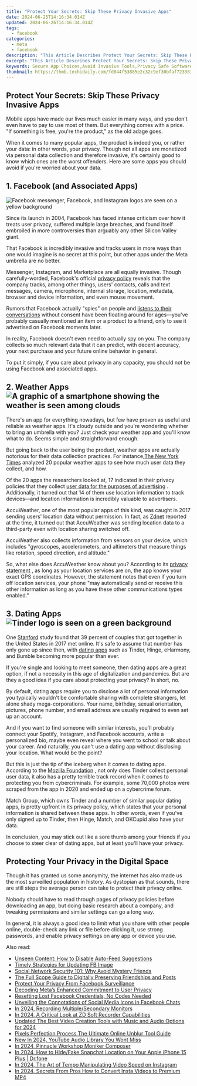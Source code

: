 ```yaml
---
title: "Protect Your Secrets: Skip These Privacy Invasive Apps"
date: 2024-06-25T14:16:34.014Z
updated: 2024-06-26T14:16:34.014Z
tags:
  - facebook
categories:
  - meta
  - facebook
description: "This Article Describes Protect Your Secrets: Skip These Privacy Invasive Apps"
excerpt: "This Article Describes Protect Your Secrets: Skip These Privacy Invasive Apps"
keywords: Secure App Choices,Avoid Invasive Tools,Privacy Safe Software,Protect Data Apps,No Spyware Tools,Secure Privacy Practices,Steer Clear of Leaks
thumbnail: https://thmb.techidaily.com/fd844f53885e2c32c9ef30bfaf7233832cc28d58125ca084d49daf8878117921.png
---
```


## Protect Your Secrets: Skip These Privacy Invasive Apps

 Mobile apps have made our lives much easier in many ways, and you don't even have to pay to use most of them. But everything comes with a price. "If something is free, you're the product," as the old adage goes.

 When it comes to many popular apps, the product is indeed you, or rather your data: in other words, your privacy. Though not all apps are monetized via personal data collection and therefore invasive, it's certainly good to know which ones are the worst offenders. Here are some apps you should avoid if you're worried about your data.

## 1\. Facebook (and Associated Apps)

![Facebook messenger, Facebook, and Instagram logos are seen on a yellow background](https://static1.makeuseofimages.com/wordpress/wp-content/uploads/2022/07/Facebook-messenger-facebook-instagram.jpg)

 Since its launch in 2004, Facebook has faced intense criticism over how it treats user privacy, suffered multiple large breaches, and found itself embroiled in more controversies than arguably any other Silicon Valley giant.

 That Facebook is incredibly invasive and tracks users in more ways than one would imagine is no secret at this point, but other apps under the Meta umbrella are no better.

 Messenger, Instagram, and Marketplace are all equally invasive. Though carefully-worded, Facebook's official [privacy policy](https://www.facebook.com/privacy/policy) reveals that the company tracks, among other things, users' contacts, calls and text messages, camera, microphone, internal storage, location, metadata, browser and device information, and even mouse movement.

 Rumors that Facebook actually "spies" on people and [listens to their conversations](https://www.makeuseof.com/tag/your-smartphone-listening-or-coincidence/) without consent have been floating around for ages—you've probably casually mentioned an item or a product to a friend, only to see it advertised on Facebook moments later.

 In reality, Facebook doesn't even need to actually spy on you. The company collects so much relevant data that it can predict, with decent accuracy, your next purchase and your future online behavior in general.

 To put it simply, if you care about privacy in any capacity, you should not be using Facebook and associated apps.

## 2\. Weather Apps ![A graphic of a smartphone showing the weather is seen among clouds](https://static1.makeuseofimages.com/wordpress/wp-content/uploads/2022/07/weather-apps-privacy.jpg)

 There's an app for everything nowadays, but few have proven as useful and reliable as weather apps. It's cloudy outside and you're wondering whether to bring an umbrella with you? Just check your weather app and you'll know what to do. Seems simple and straightforward enough.

 But going back to the user being the product, weather apps are actually notorious for their data collection practices. For instance,[The New York Times](https://www.nytimes.com/wirecutter/blog/how-iphone-apps-track-you/) analyzed 20 popular weather apps to see how much user data they collect, and how.

 Of the 20 apps the researchers looked at, 17 indicated in their privacy policies that they collect [user data for the purposes of advertising](https://www.makeuseof.com/keep-advertisers-from-stealing-data/) . Additionally, it turned out that 14 of them use location information to track devices—and location information is incredibly valuable to advertisers.

 AccuWeather, one of the most popular apps of this kind, was caught in 2017 sending users' location data without permission. In fact, as [Zdnet](https://www.zdnet.com/article/accuweather-caught-sending-geo-location-data-even-when-denied-access/) reported at the time, it turned out that AccuWeather was sending location data to a third-party even with location sharing switched off.

 AccuWeather also collects information from sensors on your device, which includes "gyroscopes, accelerometers, and altimeters that measure things like rotation, speed direction, and altitude."

 So, what else does AccuWeather know about you? According to its [privacy statement](https://www.accuweather.com/en/privacy#:~:text=ACCUWEATHER%20SITES%2C%20AND%20THE%20PRODUCTS,under%2018%20years%20of%20age.) , as long as your location services are on, the app knows your exact GPS coordinates. However, the statement notes that even if you turn off location services, your phone "may automatically send or receive this other information as long as you have these other communications types enabled."

## 3\. Dating Apps ![Tinder logo is seen on a green background](https://static1.makeuseofimages.com/wordpress/wp-content/uploads/2022/07/dating-apps-privacy.jpg)

 One [Stanford](https://web.stanford.edu/~mrosenfe/Rosenfeld%5Fet%5Fal%5FDisintermediating%5FFriends.pdf) study found that 39 percent of couples that got together in the United States in 2017 met online. It's safe to assume that number has only gone up since then, with [dating apps](https://www.makeuseof.com/tag/tired-of-tinder-seven-free-alternative-dating-apps/) such as Tinder, Hinge, eHarmony, and Bumble becoming more popular than ever.

 If you're single and looking to meet someone, then dating apps are a great option, if not a necessity in this age of digitalization and pandemics. But are they a good idea if you care about protecting your privacy? In short, no.

 By default, dating apps require you to disclose a lot of personal information you typically wouldn't be comfortable sharing with complete strangers, let alone shady mega-corporations. Your name, birthday, sexual orientation, pictures, phone number, and email address are usually required to even set up an account.

 And if you want to find someone with similar interests, you'll probably connect your Spotify, Instagram, and Facebook accounts, write a personalized bio, maybe even reveal where you went to school or talk about your career. And naturally, you can't use a dating app without disclosing your location. What would be the point?

 But this is just the tip of the iceberg when it comes to dating apps. According to the [Mozilla Foundation](https://foundation.mozilla.org/en/privacynotincluded/tinder/) , not only does Tinder collect personal user data, it also has a pretty terrible track record when it comes to protecting you from cybercriminals. For example, some 70,000 photos were scraped from the app in 2020 and ended up on a cybercrime forum.

 Match Group, which owns Tinder and a number of similar popular dating apps, is pretty upfront in its privacy policy, which states that your personal information is shared between these apps. In other words, even if you've only signed up to Tinder, then Hinge, Match, and OKCupid also have your data.

 In conclusion, you may stick out like a sore thumb among your friends if you choose to steer clear of dating apps, but at least you'll have your privacy.

## Protecting Your Privacy in the Digital Space

 Though it has granted us some anonymity, the internet has also made us the most surveilled population in history. As dystopian as that sounds, there are still steps the average person can take to protect their privacy online.

 Nobody should have to read through pages of privacy policies before downloading an app, but doing basic research about a company, and tweaking permissions and similar settings can go a long way.

 In general, it is always a good idea to limit what you share with other people online, double-check any link or file before clicking it, use strong passwords, and enable privacy settings on any app or device you use.


<ins class="adsbygoogle"
     style="display:block"
     data-ad-format="autorelaxed"
     data-ad-client="ca-pub-7571918770474297"
     data-ad-slot="1223367746"></ins>



<ins class="adsbygoogle"
     style="display:block"
     data-ad-client="ca-pub-7571918770474297"
     data-ad-slot="8358498916"
     data-ad-format="auto"
     data-full-width-responsive="true"></ins>

<span class="atpl-alsoreadstyle">Also read:</span>
<div><ul>
<li><a href="https://facebook.techidaily.com/unseen-content-how-to-disable-auto-feed-suggestions/"><u>Unseen Content: How to Disable Auto-Feed Suggestions</u></a></li>
<li><a href="https://facebook.techidaily.com/timely-strategies-for-updating-fb-image/"><u>Timely Strategies for Updating FB Image</u></a></li>
<li><a href="https://facebook.techidaily.com/social-network-security-101-why-avoid-mystery-friends/"><u>Social Network Security 101: Why Avoid Mystery Friends</u></a></li>
<li><a href="https://facebook.techidaily.com/the-full-scope-guide-to-digitally-preserving-friendships-and-posts/"><u>The Full Scope Guide to Digitally Preserving Friendships and Posts</u></a></li>
<li><a href="https://facebook.techidaily.com/protect-your-privacy-from-facebook-surveillance/"><u>Protect Your Privacy From Facebook Surveillance</u></a></li>
<li><a href="https://facebook.techidaily.com/decoding-metas-enhanced-commitment-to-user-privacy/"><u>Decoding Meta’s Enhanced Commitment to User Privacy</u></a></li>
<li><a href="https://facebook.techidaily.com/resetting-lost-facebook-credentials-no-codes-needed/"><u>Resetting Lost Facebook Credentials, No Codes Needed</u></a></li>
<li><a href="https://facebook.techidaily.com/unveiling-the-connotations-of-social-media-icons-in-facebook-chats/"><u>Unveiling the Connotations of Social Media Icons in Facebook Chats</u></a></li>
<li><a href="https://digital-screen-recording.techidaily.com/in-2024-recording-multiplesecondary-monitors/"><u>In 2024, Recording Multiple/Secondary Monitors</u></a></li>
<li><a href="https://desktop-recording.techidaily.com/in-2024-a-critical-look-at-zd-soft-recorder-capabilities/"><u>In 2024, A Critical Look at ZD Soft Recorder Capabilities</u></a></li>
<li><a href="https://ai-video-tools.techidaily.com/updated-the-best-video-creation-tools-with-music-and-audio-options-for-2024/"><u>Updated The Best Video Creation Tools with Music and Audio Options for 2024</u></a></li>
<li><a href="https://extra-information.techidaily.com/pixels-perfection-process-the-ultimate-online-unblur-tool-guide/"><u>Pixels Perfection Process  The Ultimate Online Unblur Tool Guide</u></a></li>
<li><a href="https://sound-tweaking.techidaily.com/new-in-2024-youtube-audio-library-you-wont-miss/"><u>New In 2024, YouTube Audio Library You Wont Miss</u></a></li>
<li><a href="https://extra-skills.techidaily.com/in-2024-pinnacle-workshop-moniker-composer/"><u>In 2024, Pinnacle Workshop Moniker Composer</u></a></li>
<li><a href="https://location-social.techidaily.com/in-2024-how-to-hidefake-snapchat-location-on-your-apple-iphone-15-plus-drfone-by-drfone-virtual-ios/"><u>In 2024, How to Hide/Fake Snapchat Location on Your Apple iPhone 15 Plus | Dr.fone</u></a></li>
<li><a href="https://some-guidance.techidaily.com/in-2024-the-art-of-tempo-manipulating-video-speed-on-instagram/"><u>In 2024, The Art of Tempo  Manipulating Video Speed on Instagram</u></a></li>
<li><a href="https://instagram-clips.techidaily.com/in-2024-secrets-from-pros-how-to-convert-insta-videos-to-premium-mp4/"><u>In 2024, Secrets From Pros  How to Convert Insta Videos to Premium MP4</u></a></li>
</ul></div>
